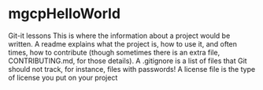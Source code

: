 # mgcpHelloWorld
Git-it lessons
This is where the information about a project would be written.
A readme explains what the project is, how to use it, and often times, how to contribute (though sometimes there is an extra file, CONTRIBUTING.md, for those details).
A .gitignore is a list of files that Git should not track, for instance, files with passwords!
A license file is the type of license you put on your project
